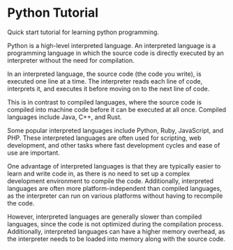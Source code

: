 # Python Tutorial

Quick start tutorial for learning python programming.


Python is a high-level interpreted language. An interpreted language is a programming language in which the source
code is directly executed by an interpreter without the need for compilation.

In an interpreted language, the source code (the code you write), is executed one line at a time. The interpreter
reads each line of code, interprets it, and executes it before moving on to the next line of code.

This is in contrast to compiled languages, where the source code is compiled into machine code before it can be
executed at all once. Compiled languages include Java, C++, and Rust.

Some popular interpreted languages include Python, Ruby, JavaScript, and PHP. These interpreted languages are often
used for scripting, web development, and other tasks where fast development cycles and ease of use are important.

One advantage of interpreted languages is that they are typically easier to learn and write code in, as there is no
need to set up a complex development environment to compile the code. Additionally, interpreted languages are often
more platform-independent than compiled languages, as the interpreter can run on various platforms without having to
recompile the code.

However, interpreted languages are generally slower than compiled languages, since the code is not optimized during
the compilation process. Additionally, interpreted languages can have a higher memory overhead, as the interpreter
needs to be loaded into memory along with the source code.